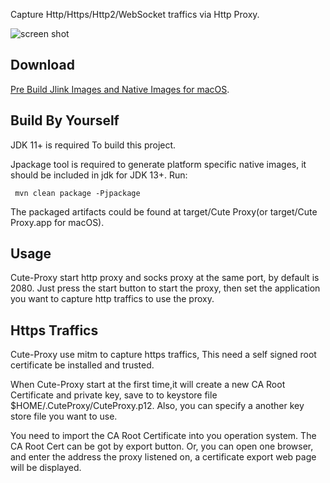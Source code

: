 
Capture Http/Https/Http2/WebSocket traffics via Http Proxy.

![screen shot](https://raw.githubusercontent.com/hsiafan/cute-proxy/master/images/screenshot_1.png)

## Download
[Pre Build Jlink Images and Native Images for macOS](https://github.com/hsiafan/cute-proxy/releases).

## Build By Yourself
JDK 11+ is required To build this project.

Jpackage tool is required to generate platform specific native images, it should be included in jdk for JDK 13+.
Run: 

```
 mvn clean package -Pjpackage
``` 

The packaged artifacts could be found at target/Cute Proxy(or target/Cute Proxy.app for macOS).

## Usage
Cute-Proxy start http proxy and socks proxy at the same port, by default is 2080.
Just press the start button to start the proxy, then set the application you want to capture http traffics to use the proxy.

## Https Traffics
Cute-Proxy use mitm to capture https traffics, This need a self signed root certificate be installed and trusted.

When Cute-Proxy start at the first time,it will create a new CA Root Certificate and private key, save to to keystore file $HOME/.CuteProxy/CuteProxy.p12.
Also, you can specify a another key store file you want to use. 

You need to import the CA Root Certificate into you operation system. The CA Root Cert can be got by export button.
Or, you can open one browser, and enter the address the proxy listened on, a certificate export web page will be displayed.
